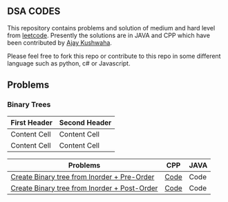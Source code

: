 ## DSA CODES

This repository contains problems and solution of medium and hard level from [leetcode](https://leetcode.com/). Presently the solutions are in JAVA and CPP which have been contributed by [Ajay Kushwaha](https://github.com/kush1912).

Please feel free to fork this repo or contribute to this repo in some different language such as python, c# or Javascript.


## Problems 

### Binary Trees

| First Header  | Second Header |
| ------------- | ------------- |
| Content Cell  | Content Cell  |
| Content Cell  | Content Cell  |


| Problems      | CPP           | JAVA  | 
| ------------- | ------------- |-------|
| [Create Binary tree from Inorder + Pre-Order](https://leetcode.com/problems/construct-binary-tree-from-preorder-and-inorder-traversal/)  | [Code](https://github.com/Vinay-Kushwaha/DSA/blob/main/CPP/Trees/createTreeFromInorderandPre-order.cpp) | Code|
| [Create Binary tree from Inorder + Post-Order](https://leetcode.com/problems/construct-binary-tree-from-inorder-and-postorder-traversal/)  | [Code](https://github.com/Vinay-Kushwaha/DSA/blob/main/CPP/Trees/createTreeFromInorderandPost-Order.cpp)  | Code|
